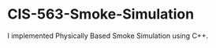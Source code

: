 CIS-563-Smoke-Simulation
========================
I implemented Physically Based Smoke Simulation using C++.  
